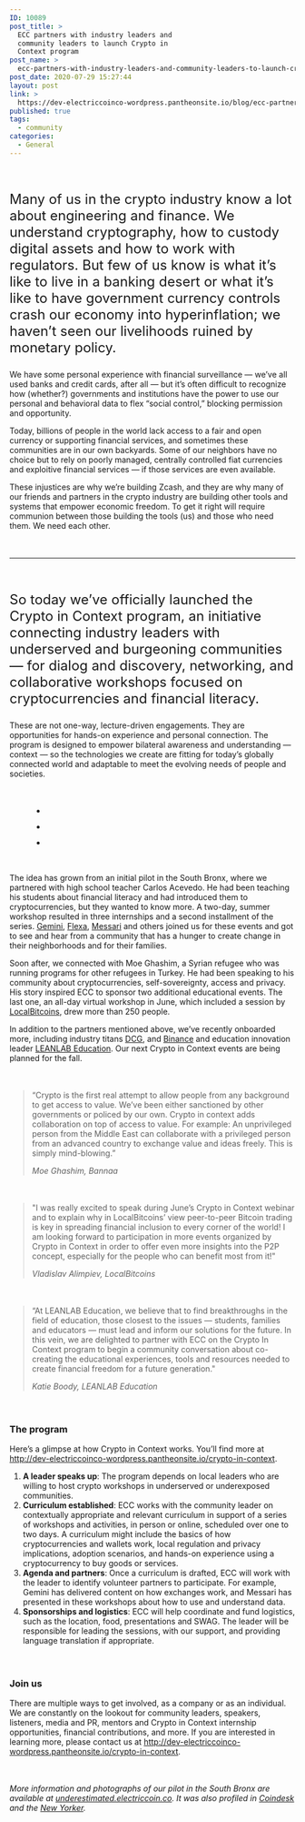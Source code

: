 ```yaml
---
ID: 10089
post_title: >
  ECC partners with industry leaders and
  community leaders to launch Crypto in
  Context program
post_name: >
  ecc-partners-with-industry-leaders-and-community-leaders-to-launch-crypto-in-context-program
post_date: 2020-07-29 15:27:44
layout: post
link: >
  https://dev-electriccoinco-wordpress.pantheonsite.io/blog/ecc-partners-with-industry-leaders-and-community-leaders-to-launch-crypto-in-context-program/
published: true
tags:
  - community
categories:
  - General
---
```

<!-- wp:spacer {"height":20} -->
<div style="height:20px" aria-hidden="true" class="wp-block-spacer"></div>
<!-- /wp:spacer -->

<!-- wp:paragraph {"customFontSize":24} -->
<p style="font-size:24px">Many of us in the crypto industry know a lot about engineering and finance. We understand cryptography, how to custody digital assets and how to work with regulators. But few of us know is what it’s like to live in a banking desert or what it’s like to have government currency controls crash our economy into hyperinflation; we haven’t seen our livelihoods ruined by monetary policy.&nbsp;</p>
<!-- /wp:paragraph -->

<!-- wp:paragraph -->
<p>We have some personal experience with financial surveillance — we’ve all used banks and credit cards, after all — but it’s often difficult to recognize how (whether?) governments and institutions have the power to use our personal and behavioral data to flex “social control,” blocking permission and opportunity.&nbsp;</p>
<!-- /wp:paragraph -->

<!-- wp:paragraph -->
<p>Today, billions of people in the world lack access to a fair and open currency or supporting financial services, and sometimes these communities are in our own backyards. Some of our neighbors have no choice but to rely on poorly managed, centrally controlled fiat currencies and exploitive financial services — if those services are even available.</p>
<!-- /wp:paragraph -->

<!-- wp:paragraph -->
<p>These injustices are why we’re building Zcash, and they are why many of our friends and partners in the crypto industry are building other tools and systems that empower economic freedom. To get it right will require communion between those building the tools (us) and those who need them. We need each other.</p>
<!-- /wp:paragraph -->

<!-- wp:spacer {"height":20} -->
<div style="height:20px" aria-hidden="true" class="wp-block-spacer"></div>
<!-- /wp:spacer -->

<!-- wp:separator -->
<hr class="wp-block-separator"/>
<!-- /wp:separator -->

<!-- wp:spacer {"height":20} -->
<div style="height:20px" aria-hidden="true" class="wp-block-spacer"></div>
<!-- /wp:spacer -->

<!-- wp:paragraph {"customFontSize":24} -->
<p style="font-size:24px">So today we’ve officially launched the Crypto in Context program, an initiative connecting industry leaders with underserved and burgeoning communities — for dialog and discovery, networking, and collaborative workshops focused on cryptocurrencies and financial literacy.</p>
<!-- /wp:paragraph -->

<!-- wp:paragraph -->
<p>These are not one-way, lecture-driven engagements. They are opportunities for hands-on experience and personal connection. The program is designed to empower bilateral awareness and understanding — context — so the technologies we create are fitting for today’s globally connected world and adaptable to meet the evolving needs of people and societies.</p>
<!-- /wp:paragraph -->

<!-- wp:spacer {"height":20} -->
<div style="height:20px" aria-hidden="true" class="wp-block-spacer"></div>
<!-- /wp:spacer -->

<!-- wp:gallery {"ids":[10114,10124,10126]} -->
<figure class="wp-block-gallery columns-3 is-cropped"><ul class="blocks-gallery-grid"><li class="blocks-gallery-item"><figure><img src="https://dev-electriccoinco-wordpress.pantheonsite.io/wp-content/uploads/2020/07/Paula.png" alt="" data-id="10114" data-link="https://dev-electriccoinco-wordpress.pantheonsite.io/?attachment_id=10114" class="wp-image-10114"/></figure></li><li class="blocks-gallery-item"><figure><img src="https://dev-electriccoinco-wordpress.pantheonsite.io/wp-content/uploads/2020/07/DSC_7210-1024x683.jpg" alt="" data-id="10124" data-link="https://dev-electriccoinco-wordpress.pantheonsite.io/?attachment_id=10124" class="wp-image-10124"/></figure></li><li class="blocks-gallery-item"><figure><img src="https://dev-electriccoinco-wordpress.pantheonsite.io/wp-content/uploads/2020/07/Messari_Eric-1024x684.jpg" alt="" data-id="10126" data-full-url="https://dev-electriccoinco-wordpress.pantheonsite.io/wp-content/uploads/2020/07/Messari_Eric.jpg" data-link="https://dev-electriccoinco-wordpress.pantheonsite.io/?attachment_id=10126" class="wp-image-10126"/></figure></li></ul></figure>
<!-- /wp:gallery -->

<!-- wp:spacer {"height":20} -->
<div style="height:20px" aria-hidden="true" class="wp-block-spacer"></div>
<!-- /wp:spacer -->

<!-- wp:paragraph -->
<p>The idea has grown from an initial pilot in the South Bronx, where we partnered with high school teacher Carlos Acevedo. He had been teaching his students about financial literacy and had introduced them to cryptocurrencies, but they wanted to know more. A two-day, summer workshop resulted in three internships and a second installment of the series. <a href="https://gemini.com/" target="_blank" aria-label="undefined (opens in a new tab)" rel="noreferrer noopener">Gemini</a>, <a href="https://flexa.network/" target="_blank" aria-label="undefined (opens in a new tab)" rel="noreferrer noopener">Flexa</a>, <a href="https://messari.io/" target="_blank" aria-label="undefined (opens in a new tab)" rel="noreferrer noopener">Messari</a> and others joined us for these events and got to see and hear from a community that has a hunger to create change in their neighborhoods and for their families.</p>
<!-- /wp:paragraph -->

<!-- wp:paragraph -->
<p>Soon after, we connected with Moe Ghashim, a Syrian refugee who was running programs for other refugees in Turkey. He had been speaking to his community about cryptocurrencies, self-sovereignty, access and privacy. His story inspired ECC to sponsor two additional educational events. The last one, an all-day virtual workshop in June, which included a session by <a aria-label="undefined (opens in a new tab)" href="https://localbitcoins.com/" target="_blank" rel="noreferrer noopener">LocalBitcoins</a>, drew more than 250 people.</p>
<!-- /wp:paragraph -->

<!-- wp:paragraph -->
<p>In addition to the partners mentioned above, we’ve recently onboarded more, including industry titans <a aria-label="undefined (opens in a new tab)" href="https://dcg.co/" target="_blank" rel="noreferrer noopener">DCG</a>, and <a aria-label="undefined (opens in a new tab)" href="https://www.binance.com/" target="_blank" rel="noreferrer noopener">Binance</a> and education innovation leader <a aria-label="undefined (opens in a new tab)" href="https://www.leanlabeducation.org/" target="_blank" rel="noreferrer noopener">LEANLAB Education</a>. Our next Crypto in Context events are being planned for the fall.</p>
<!-- /wp:paragraph -->

<!-- wp:spacer {"height":20} -->
<div style="height:20px" aria-hidden="true" class="wp-block-spacer"></div>
<!-- /wp:spacer -->

<!-- wp:quote -->
<blockquote class="wp-block-quote"><p>“Crypto is the first real attempt to allow people from any background to get access to value. We’ve been either sanctioned by other governments or policed by our own. Crypto in context adds collaboration on top of access to value. For example: An unprivileged person from the Middle East can collaborate with a privileged person from an advanced country to exchange value and ideas freely. This is simply mind-blowing.”</p><cite>Moe Ghashim, Bannaa</cite></blockquote>
<!-- /wp:quote -->

<!-- wp:spacer {"height":20} -->
<div style="height:20px" aria-hidden="true" class="wp-block-spacer"></div>
<!-- /wp:spacer -->

<!-- wp:quote -->
<blockquote class="wp-block-quote"><p>"I was really excited to speak during June’s Crypto in Context webinar and to explain why in LocalBitcoins’ view peer-to-peer Bitcoin trading is key in spreading financial inclusion to every corner of the world! I am looking forward to participation in more events organized by Crypto in Context in order to offer even more insights into the P2P concept, especially for the people who can benefit most from it!"</p><cite>Vladislav Alimpiev, LocalBitcoins</cite></blockquote>
<!-- /wp:quote -->

<!-- wp:spacer {"height":20} -->
<div style="height:20px" aria-hidden="true" class="wp-block-spacer"></div>
<!-- /wp:spacer -->

<!-- wp:quote -->
<blockquote class="wp-block-quote"><p>“At LEANLAB Education, we believe that to find breakthroughs in the field of education, those closest to the issues — students, families and educators — must lead and inform our solutions for the future. In this vein, we are delighted to partner with ECC on the Crypto In Context program to begin a community conversation about co-creating the educational experiences, tools and resources needed to create financial freedom for a future generation."</p><cite>Katie Boody, LEANLAB Education</cite></blockquote>
<!-- /wp:quote -->

<!-- wp:spacer {"height":20} -->
<div style="height:20px" aria-hidden="true" class="wp-block-spacer"></div>
<!-- /wp:spacer -->

<!-- wp:heading {"level":3} -->
<h3>The program</h3>
<!-- /wp:heading -->

<!-- wp:paragraph -->
<p>Here’s a glimpse at how Crypto in Context works. You’ll find more at <a href="http://dev-electriccoinco-wordpress.pantheonsite.io/crypto-in-context">http://dev-electriccoinco-wordpress.pantheonsite.io/crypto-in-context</a>.</p>
<!-- /wp:paragraph -->

<!-- wp:list {"ordered":true} -->
<ol><li><strong>A leader speaks up</strong>: The program depends on local leaders who are willing to host crypto workshops in underserved or underexposed communities.&nbsp;</li><li><strong>Curriculum established</strong>: ECC works with the community leader on contextually appropriate and relevant curriculum in support of a series of workshops and activities, in person or online, scheduled over one to two days. A curriculum might include the basics of how cryptocurrencies and wallets work, local regulation and privacy implications, adoption scenarios, and hands-on experience using a cryptocurrency to buy goods or services.</li><li><strong>Agenda and partners</strong>: Once a curriculum is drafted, ECC will work with the leader to identify volunteer partners to participate. For example, Gemini has delivered content on how exchanges work, and Messari has presented in these workshops about how to use and understand data.</li><li><strong>Sponsorships and logistics</strong>: ECC will help coordinate and fund logistics, such as the location, food, presentations and SWAG. The leader will be responsible for leading the sessions, with our support, and providing language translation if appropriate.</li></ol>
<!-- /wp:list -->

<!-- wp:spacer {"height":20} -->
<div style="height:20px" aria-hidden="true" class="wp-block-spacer"></div>
<!-- /wp:spacer -->

<!-- wp:heading {"level":3} -->
<h3>Join us</h3>
<!-- /wp:heading -->

<!-- wp:paragraph -->
<p>There are multiple ways to get involved, as a company or as an individual. We are constantly on the lookout for community leaders, speakers, listeners, media and PR, mentors and Crypto in Context internship opportunities, financial contributions, and more. If you are interested in learning more, please contact us at <a href="http://dev-electriccoinco-wordpress.pantheonsite.io/crypto-in-context">http://dev-electriccoinco-wordpress.pantheonsite.io/crypto-in-context</a>.</p>
<!-- /wp:paragraph -->

<!-- wp:spacer {"height":20} -->
<div style="height:20px" aria-hidden="true" class="wp-block-spacer"></div>
<!-- /wp:spacer -->

<!-- wp:paragraph -->
<p><em>More information and photographs of our pilot in the South Bronx are available at </em><a href="https://underestimated.electriccoin.co/" target="_blank" aria-label="undefined (opens in a new tab)" rel="noreferrer noopener"><em>underestimated.electriccoin.co</em></a><em>. It was also profiled in </em><a href="https://www.coindesk.com/from-ghana-to-the-bronx-meet-the-teen-bitcoiners-building-the-future" target="_blank" aria-label="undefined (opens in a new tab)" rel="noreferrer noopener"><em>Coindesk</em></a><em> and the </em><a href="https://www.newyorker.com/magazine/2019/12/09/cryptocurrency-101-in-the-south-bronx" target="_blank" aria-label="undefined (opens in a new tab)" rel="noreferrer noopener"><em>New Yorker</em></a><em>.</em></p>
<!-- /wp:paragraph -->